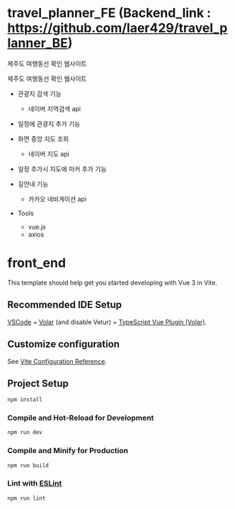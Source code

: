 # travel_planner_FE (Backend_link : https://github.com/laer429/travel_planner_BE)
제주도 여행동선 확인 웹사이트

제주도 여행동선 확인 웹사이트
- 관광지 검색 기능
    - 네이버 지역검색 api

- 일정에 관광지 추가 기능

- 화면 중앙 지도 조회
    - 네이버 지도 api

- 일정 추가시 지도에 마커 추가 기능

- 길안내 기능
    - 카카오 네비게이션 api

- Tools
    - vue.js
    - axios


# front_end

This template should help get you started developing with Vue 3 in Vite.

## Recommended IDE Setup

[VSCode](https://code.visualstudio.com/) + [Volar](https://marketplace.visualstudio.com/items?itemName=Vue.volar) (and disable Vetur) + [TypeScript Vue Plugin (Volar)](https://marketplace.visualstudio.com/items?itemName=Vue.vscode-typescript-vue-plugin).

## Customize configuration

See [Vite Configuration Reference](https://vitejs.dev/config/).

## Project Setup

```sh
npm install
```

### Compile and Hot-Reload for Development

```sh
npm run dev
```

### Compile and Minify for Production

```sh
npm run build
```

### Lint with [ESLint](https://eslint.org/)

```sh
npm run lint
```
